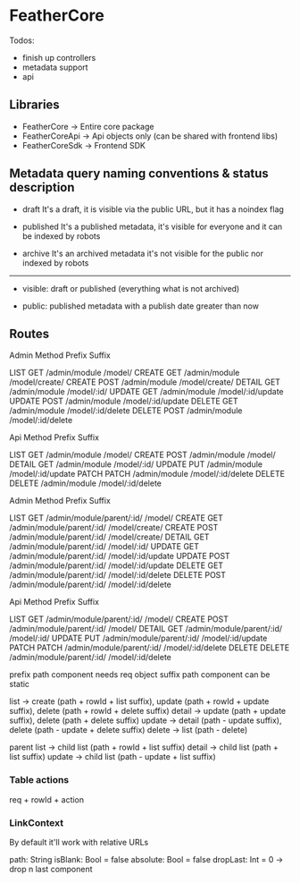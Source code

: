 # FeatherCore

Todos:

- finish up controllers
- metadata support
- api



## Libraries

- FeatherCore -> Entire core package
- FeatherCoreApi -> Api objects only (can be shared with frontend libs)
- FeatherCoreSdk -> Frontend SDK 



## Metadata query naming conventions & status description

- draft
    It's a draft, it is visible via the public URL, but it has a noindex flag
    
- published
    It's a published metadata, it's visible for everyone and it can be indexed by robots
    
- archive
    It's an archived metadata it's not visible for the public nor indexed by robots

---
    
- visible:
    draft or published (everything what is not archived)
    
- public:
    published metadata with a publish date greater than now


## Routes

Admin       Method  Prefix                        Suffix

LIST        GET     /admin/module     /model/
CREATE      GET     /admin/module     /model/create/
CREATE      POST    /admin/module     /model/create/
DETAIL      GET     /admin/module     /model/:id/
UPDATE      GET     /admin/module     /model/:id/update
UPDATE      POST    /admin/module     /model/:id/update
DELETE      GET     /admin/module     /model/:id/delete
DELETE      POST    /admin/module     /model/:id/delete

Api         Method  Prefix                        Suffix

LIST        GET     /admin/module     /model/
CREATE      POST    /admin/module     /model/
DETAIL      GET     /admin/module     /model/:id/
UPDATE      PUT     /admin/module     /model/:id/update
PATCH       PATCH   /admin/module     /model/:id/delete
DELETE      DELETE  /admin/module     /model/:id/delete



Admin       Method  Prefix                        Suffix

LIST        GET     /admin/module/parent/:id/     /model/
CREATE      GET     /admin/module/parent/:id/     /model/create/
CREATE      POST    /admin/module/parent/:id/     /model/create/
DETAIL      GET     /admin/module/parent/:id/     /model/:id/
UPDATE      GET     /admin/module/parent/:id/     /model/:id/update
UPDATE      POST    /admin/module/parent/:id/     /model/:id/update
DELETE      GET     /admin/module/parent/:id/     /model/:id/delete
DELETE      POST    /admin/module/parent/:id/     /model/:id/delete

Api         Method  Prefix                        Suffix

LIST        GET     /admin/module/parent/:id/     /model/
CREATE      POST    /admin/module/parent/:id/     /model/
DETAIL      GET     /admin/module/parent/:id/     /model/:id/
UPDATE      PUT     /admin/module/parent/:id/     /model/:id/update
PATCH       PATCH   /admin/module/parent/:id/     /model/:id/delete
DELETE      DELETE  /admin/module/parent/:id/     /model/:id/delete


prefix path component needs req object
suffix path component can be static

list -> create (path + rowId + list suffix), update (path + rowId + update suffix), delete (path + rowId + delete suffix)
detail -> update (path + update suffix), delete (path + delete suffix)
update -> detail (path - update suffix), delete (path - update + delete suffix)
delete -> list (path - delete)

parent
list -> child list (path + rowId + list suffix)
detail -> child list (path + list suffix)
update -> child list (path - update + list suffix)

### Table actions
req + rowId + action

### LinkContext
By default it'll work with relative URLs

path: String 
isBlank: Bool = false
absolute: Bool = false
dropLast: Int = 0 -> drop n last component

 



